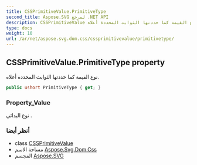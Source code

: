 ```yaml
---
title: CSSPrimitiveValue.PrimitiveType
second_title: Aspose.SVG لمرجع .NET API
description: CSSPrimitiveValue ملكية. نوع القيمة كما حددتها الثوابت المحددة أعلاه.
type: docs
weight: 10
url: /ar/net/aspose.svg.dom.css/cssprimitivevalue/primitivetype/
---
```

## CSSPrimitiveValue.PrimitiveType property

نوع القيمة كما حددتها الثوابت المحددة أعلاه.

```csharp
public ushort PrimitiveType { get; }
```

### Property_Value

نوع البدائي .

### أنظر أيضا

* class [CSSPrimitiveValue](../)
* مساحة الاسم [Aspose.Svg.Dom.Css](../../cssprimitivevalue/)
* المجسم [Aspose.SVG](../../../)


